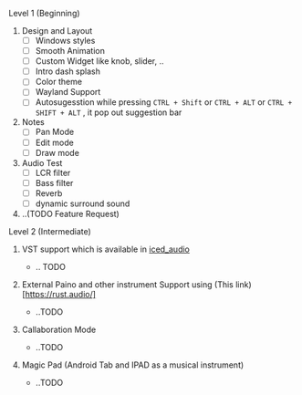 Level 1 (Beginning)

1. Design and Layout 
    - [ ] Windows styles 
    - [ ] Smooth Animation 
    - [ ] Custom Widget like knob, slider, .. 
    - [ ] Intro dash splash 
    - [ ] Color theme 
    - [ ] Wayland Support 
    - [ ] Autosugesstion while pressing `CTRL + Shift` or `CTRL + ALT` or `CTRL + SHIFT + ALT` , it pop out suggestion bar 

2. Notes
   - [ ] Pan Mode
   - [ ] Edit mode 
   - [ ] Draw mode 

3. Audio Test
    - [ ] LCR filter
    - [ ] Bass filter
    - [ ] Reverb
    - [ ] dynamic surround sound
        
4. ..(TODO Feature Request)

Level 2 (Intermediate)
1. VST support which is available in [iced_audio](https://github.com/iced-rs/iced_audio)
   * .. TODO
   
2. External Paino and other instrument Support using (This link)[https://rust.audio/]
   * ..TODO

3. Callaboration Mode
   * ..TODO

4. Magic Pad (Android Tab and IPAD as a musical instrument)
   * ..TODO
